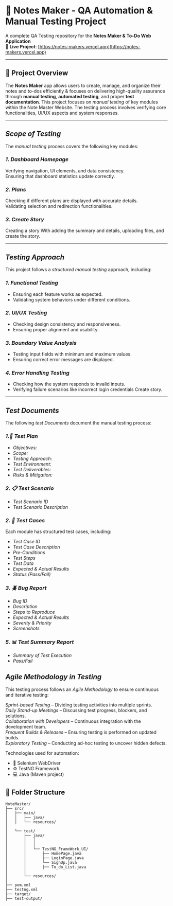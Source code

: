 # 📝 Notes Maker - QA Automation & Manual Testing Project

A complete QA Testing repository for the **Notes Maker & To-Do Web Application**  
🔗 **Live Project**: [https://notes-makers.vercel.app](https://notes-makers.vercel.app)

---

## 📌 Project Overview

The **Notes Maker** app allows users to create, manage, and organize their notes and to-dos efficiently & focuses on delivering high-quality assurance through **manual testing**, **automated testing**, and proper **test documentation**.
This project focuses on *manual testing* of key modules within the Note Master Website. The testing process involves verifying core functionalities, UI/UX aspects and system responses.

---

##  *Scope of Testing*
The *manual testing* process covers the following key modules:

###  *1. Dashboard Homepage*
 Verifying navigation, UI elements, and data consistency.  
 Ensuring that dashboard statistics update correctly.  

###  *2. Plans*
 Checking if different plans are displayed with accurate details.  
 Validating selection and redirection functionalities.  

###  *3. Create Story*
 Creating a story With adding the summary and details, uploading files, and create the story.  

---

##  *Testing Approach*
This project follows a *structured manual testing* approach, including:

###  *1. Functional Testing*
- Ensuring each feature works as expected.
- Validating system behaviors under different conditions.

###  *2. UI/UX Testing*
- Checking design consistency and responsiveness.
- Ensuring proper alignment and usability.

###  *3. Boundary Value Analysis*
- Testing input fields with minimum and maximum values.
- Ensuring correct error messages are displayed.

###  *4. Error Handling Testing*
- Checking how the system responds to invalid inputs.
- Verifying failure scenarios like incorrect login credentials Create story.

---

##  *Test Documents*
The following *test Documents* document the manual testing process:

###  *1.📝 Test Plan*
- *Objectives:* 
- *Scope:* 
- *Testing Approach:* 
- *Test Environment:* 
- *Test Deliverables:* 
- *Risks & Mitigation:* 

###  *2. 📋 Test Scenario*
- *Test Scenario ID*
- *Test Scenario Description*
  
###  *2. 🧪 Test Cases*
Each module has structured test cases, including:
- *Test Case ID*
- *Test Case Description*
- *Pre-Conditions* 
- *Test Steps*
- *Test Data*
- *Expected & Actual Results*
- *Status (Pass/Fail)*

###  *3. 🪲 Bug Report*
- *Bug ID*
- *Description*
- *Steps to Reproduce*
- *Expected & Actual Results*
- *Severity & Priority*
- *Screenshots*


###  *5. 📊 Test Summary Report*
- *Summary of Test Execution*
- *Pass/Fail*


##  *Agile Methodology in Testing*
This testing process follows an *Agile Methodology* to ensure continuous and iterative testing:

 *Sprint-based Testing* – Dividing testing activities into multiple sprints.  
 *Daily Stand-up Meetings* – Discussing test progress, blockers, and solutions.  
 *Collaboration with Developers* – Continuous integration with the development team.  
 *Frequent Builds & Releases* – Ensuring testing is performed on updated builds.  
 *Exploratory Testing* – Conducting ad-hoc testing to uncover hidden defects.
 
Technologies used for automation:
- 🧪 Selenium WebDriver
- ⚙️ TestNG Framework
- 💻 Java (Maven project)


 ## 📁 Folder Structure

```plaintext
NoteMaster/
├── src/
│   ├── main/
│   │   ├── java/
│   │   └── resources/
│
│   └── test/
│       ├── java/
│       │   │ 
│       │   │
│       │   └── TestNG_FrameWork_UI/
│       │       ├── HomePage.java
│       │       ├── LoginPage.java
│       │       └── SignUp.java
│       │       ├── To_do_List.java
│       │
│       └── resources/
│
├── pom.xml
├── testng.xml
├── target/
├── test-output/
